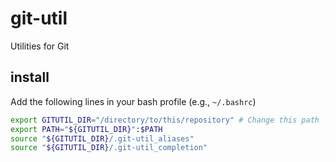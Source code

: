 # git-util
Utilities for Git

## install
Add the following lines in your bash profile (e.g., `~/.bashrc`)
```bash
export GITUTIL_DIR="/directory/to/this/repository" # Change this path !
export PATH="${GITUTIL_DIR}":$PATH
source "${GITUTIL_DIR}/.git-util_aliases"
source "${GITUTIL_DIR}/.git-util_completion"
```
